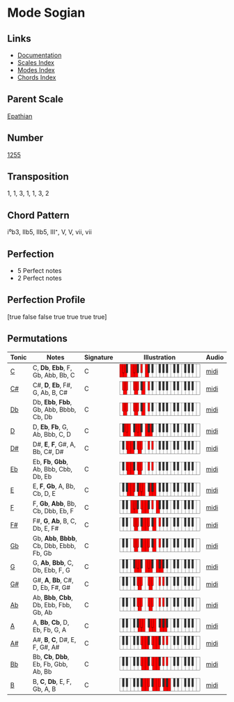 # Mode Sogian

## Links

- [Documentation](README.md)
- [Scales Index](Scales.md)
- [Modes Index](Modes.md)
- [Chords Index](Chords.md)

## Parent Scale

[Epathian](ScaleEpathian.md)

## Number

[1255](https://ianring.com/musictheory/scales/1255)

## Transposition

1, 1, 3, 1, 1, 3, 2

## Chord Pattern

i⁰b3, IIb5, IIb5, III⁺, V, V, vii, vii

## Perfection

- 5 Perfect notes
- 2 Perfect notes

## Perfection Profile

[true false false true true true true]

## Permutations

| Tonic | Notes | Signature | Illustration | Audio |
|-------|-------|-----------|--------------|-------|
| [C](ModeCNaturalSogian.md) | C, **Db**, **Ebb**, F, Gb, Abb, Bb, C | C | ![CNaturalSogian](ModeCNaturalSogian.png) | [midi](https://github.com/edipermadi/music/blob/main/docs/ModeCNaturalSogian.mid?raw=true) |
| [C#](ModeCSharpSogian.md) | C#, **D**, **Eb**, F#, G, Ab, B, C# | C | ![CSharpSogian](ModeCSharpSogian.png) | [midi](https://github.com/edipermadi/music/blob/main/docs/ModeCSharpSogian.mid?raw=true) |
| [Db](ModeDFlatSogian.md) | Db, **Ebb**, **Fbb**, Gb, Abb, Bbbb, Cb, Db | C | ![DFlatSogian](ModeDFlatSogian.png) | [midi](https://github.com/edipermadi/music/blob/main/docs/ModeDFlatSogian.mid?raw=true) |
| [D](ModeDNaturalSogian.md) | D, **Eb**, **Fb**, G, Ab, Bbb, C, D | C | ![DNaturalSogian](ModeDNaturalSogian.png) | [midi](https://github.com/edipermadi/music/blob/main/docs/ModeDNaturalSogian.mid?raw=true) |
| [D#](ModeDSharpSogian.md) | D#, **E**, **F**, G#, A, Bb, C#, D# | C | ![DSharpSogian](ModeDSharpSogian.png) | [midi](https://github.com/edipermadi/music/blob/main/docs/ModeDSharpSogian.mid?raw=true) |
| [Eb](ModeEFlatSogian.md) | Eb, **Fb**, **Gbb**, Ab, Bbb, Cbb, Db, Eb | C | ![EFlatSogian](ModeEFlatSogian.png) | [midi](https://github.com/edipermadi/music/blob/main/docs/ModeEFlatSogian.mid?raw=true) |
| [E](ModeENaturalSogian.md) | E, **F**, **Gb**, A, Bb, Cb, D, E | C | ![ENaturalSogian](ModeENaturalSogian.png) | [midi](https://github.com/edipermadi/music/blob/main/docs/ModeENaturalSogian.mid?raw=true) |
| [F](ModeFNaturalSogian.md) | F, **Gb**, **Abb**, Bb, Cb, Dbb, Eb, F | C | ![FNaturalSogian](ModeFNaturalSogian.png) | [midi](https://github.com/edipermadi/music/blob/main/docs/ModeFNaturalSogian.mid?raw=true) |
| [F#](ModeFSharpSogian.md) | F#, **G**, **Ab**, B, C, Db, E, F# | C | ![FSharpSogian](ModeFSharpSogian.png) | [midi](https://github.com/edipermadi/music/blob/main/docs/ModeFSharpSogian.mid?raw=true) |
| [Gb](ModeGFlatSogian.md) | Gb, **Abb**, **Bbbb**, Cb, Dbb, Ebbb, Fb, Gb | C | ![GFlatSogian](ModeGFlatSogian.png) | [midi](https://github.com/edipermadi/music/blob/main/docs/ModeGFlatSogian.mid?raw=true) |
| [G](ModeGNaturalSogian.md) | G, **Ab**, **Bbb**, C, Db, Ebb, F, G | C | ![GNaturalSogian](ModeGNaturalSogian.png) | [midi](https://github.com/edipermadi/music/blob/main/docs/ModeGNaturalSogian.mid?raw=true) |
| [G#](ModeGSharpSogian.md) | G#, **A**, **Bb**, C#, D, Eb, F#, G# | C | ![GSharpSogian](ModeGSharpSogian.png) | [midi](https://github.com/edipermadi/music/blob/main/docs/ModeGSharpSogian.mid?raw=true) |
| [Ab](ModeAFlatSogian.md) | Ab, **Bbb**, **Cbb**, Db, Ebb, Fbb, Gb, Ab | C | ![AFlatSogian](ModeAFlatSogian.png) | [midi](https://github.com/edipermadi/music/blob/main/docs/ModeAFlatSogian.mid?raw=true) |
| [A](ModeANaturalSogian.md) | A, **Bb**, **Cb**, D, Eb, Fb, G, A | C | ![ANaturalSogian](ModeANaturalSogian.png) | [midi](https://github.com/edipermadi/music/blob/main/docs/ModeANaturalSogian.mid?raw=true) |
| [A#](ModeASharpSogian.md) | A#, **B**, **C**, D#, E, F, G#, A# | C | ![ASharpSogian](ModeASharpSogian.png) | [midi](https://github.com/edipermadi/music/blob/main/docs/ModeASharpSogian.mid?raw=true) |
| [Bb](ModeBFlatSogian.md) | Bb, **Cb**, **Dbb**, Eb, Fb, Gbb, Ab, Bb | C | ![BFlatSogian](ModeBFlatSogian.png) | [midi](https://github.com/edipermadi/music/blob/main/docs/ModeBFlatSogian.mid?raw=true) |
| [B](ModeBNaturalSogian.md) | B, **C**, **Db**, E, F, Gb, A, B | C | ![BNaturalSogian](ModeBNaturalSogian.png) | [midi](https://github.com/edipermadi/music/blob/main/docs/ModeBNaturalSogian.mid?raw=true) |
